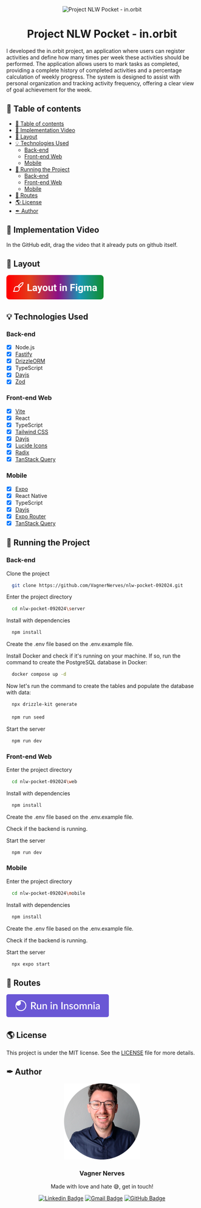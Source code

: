 <p align="center">
  <img width="200px" alt="Project NLW Pocket - in.orbit" title="Project NLW Pocket - in.orbit" src="logo.svg" />
  
  <h1 align="center">Project NLW Pocket - in.orbit</h1>

  <!-- <p align="center">
    🔗 <a href="https://URLThisProject.com">https://URLThisProject.com</a> 🔗
  </p>   -->

I developed the in.orbit project, an application where users can register activities and define how many times per week these activities should be performed. The application allows users to mark tasks as completed, providing a complete history of completed activities and a percentage calculation of weekly progress. The system is designed to assist with personal organization and tracking activity frequency, offering a clear view of goal achievement for the week.

</p>

## 🧭 Table of contents

- [🧭 Table of contents](#-table-of-contents)
- [🎥 Implementation Video](#-implementation-video)
- [🎨 Layout](#-layout)
- [💡 Technologies Used](#-technologies-used)
  - [Back-end](#back-end)
  - [Front-end Web](#front-end-web)
  - [Mobile](#mobile)
- [🚀 Running the Project](#-running-the-project)
  - [Back-end](#back-end-1)
  - [Front-end Web](#front-end-web-1)
  - [Mobile](#mobile-1)
- [📝 Routes](#-routes)
- [🌎 License](#-license)
- [✒ Author](#-author)

## 🎥 Implementation Video

In the GitHub edit, drag the video that it already puts on github itself.

## 🎨 Layout

<!-- Layout developed by [Name](https://www.instagram.com/urlName/) -->

[![Layout in Figma](https://github.com/VagnerNerves/default-readme/blob/main/assets/layout-in-figma.svg)](<https://www.figma.com/design/l8WnmobE1t58Y1cMNII8fQ/NLW-Pocket-JS-%E2%80%A2-in.orbit-(Community)?node-id=82-2&t=ZawWF488fEzvYEqn-1>)

<!-- ## 👏 Learning and more Implementations

Describe what you learned and implemented in the project. -->

## 💡 Technologies Used

### Back-end

- [x] Node.js
- [x] [Fastify](https://www.fastify.io/)
- [x] [DrizzleORM](https://orm.drizzle.team/)
- [x] TypeScript
- [x] [Dayjs](https://day.js.org/)
- [x] [Zod](https://github.com/colinhacks/zod)

### Front-end Web

- [x] [Vite](https://vitejs.dev/)
- [x] React
- [x] TypeScript
- [x] [Tailwind CSS](https://tailwindcss.com/)
- [x] [Dayjs](https://day.js.org/)
- [x] [Lucide Icons](https://lucide.dev/)
- [x] [Radix](https://www.radix-ui.com/)
- [x] [TanStack Query](https://tanstack.com/query/latest)

### Mobile

- [x] [Expo](https://expo.dev/)
- [x] React Native
- [x] TypeScript
- [x] [Dayjs](https://day.js.org/)
- [x] [Expo Router](https://docs.expo.dev/router/introduction/)
- [x] [TanStack Query](https://tanstack.com/query/latest)

## 🚀 Running the Project

### Back-end

Clone the project

```bash
  git clone https://github.com/VagnerNerves/nlw-pocket-092024.git
```

Enter the project directory

```bash
  cd nlw-pocket-092024\server
```

Install with dependencies

```bash
  npm install
```

Create the .env file based on the .env.example file.

Install Docker and check if it's running on your machine. If so, run the command to create the PostgreSQL database in Docker:

```bash
  docker compose up -d
```

Now let's run the command to create the tables and populate the database with data:

```bash
  npx drizzle-kit generate

  npm run seed
```

Start the server

```bash
  npm run dev
```

### Front-end Web

Enter the project directory

```bash
  cd nlw-pocket-092024\web
```

Install with dependencies

```bash
  npm install
```

Create the .env file based on the .env.example file.

Check if the backend is running.

Start the server

```bash
  npm run dev
```

### Mobile

Enter the project directory

```bash
  cd nlw-pocket-092024\mobile
```

Install with dependencies

```bash
  npm install
```

Create the .env file based on the .env.example file.

Check if the backend is running.

Start the server

```bash
  npx expo start
```

## 📝 Routes

[![Run in Insomnia](https://github.com/VagnerNerves/default-readme/blob/main/assets/run-in-insomnia.svg)](https://insomnia.rest/run/?label=NLW%20Pocket&uri=https://github.com/VagnerNerves/nlw-pocket-092024/blob/main/server/.github/Insomnia/Insomnia_2024-09-13.json)

## 🌎 License

This project is under the MIT license. See the [LICENSE](https://github.com/VagnerNerves/nlw-pocket-092024/blob/main/LICENSE) file for more details.

## ✒ Author

<p align="center">
  <img width="200px" alt="Author Vagner Nerves" title="Author Vagner Nerves" src="https://github.com/VagnerNerves/default-readme/blob/main/assets/VagnerNerves.svg" />

  <h3 align="center">Vagner Nerves</h3>
  
  <p align="center">  
    Made with love and hate 😅, get in touch!
  </p>
</p>  
  
<div align="center">

[![Linkedin Badge](https://img.shields.io/badge/-LinkedIn-1f6feb?style=flat-square&logo=Linkedin&logoColor=white&link=https://www.linkedin.com/in/vagnernervessantos/)](https://www.linkedin.com/in/vagnernervessantos/)
[![Gmail Badge](https://img.shields.io/badge/-vagnernervessantos@gmail.com-1f6feb?style=flat-square&logo=Gmail&logoColor=white&link=mailto:vagnernervessantos@gmail.com)](mailto:vagnernervessantos@gmail.com)
[![GitHub Badge](https://img.shields.io/badge/-GitHub-1f6feb?style=flat-square&logo=GitHub&logoColor=white&link=https://github.com/VagnerNerves)](https://github.com/VagnerNerves)

</div>
